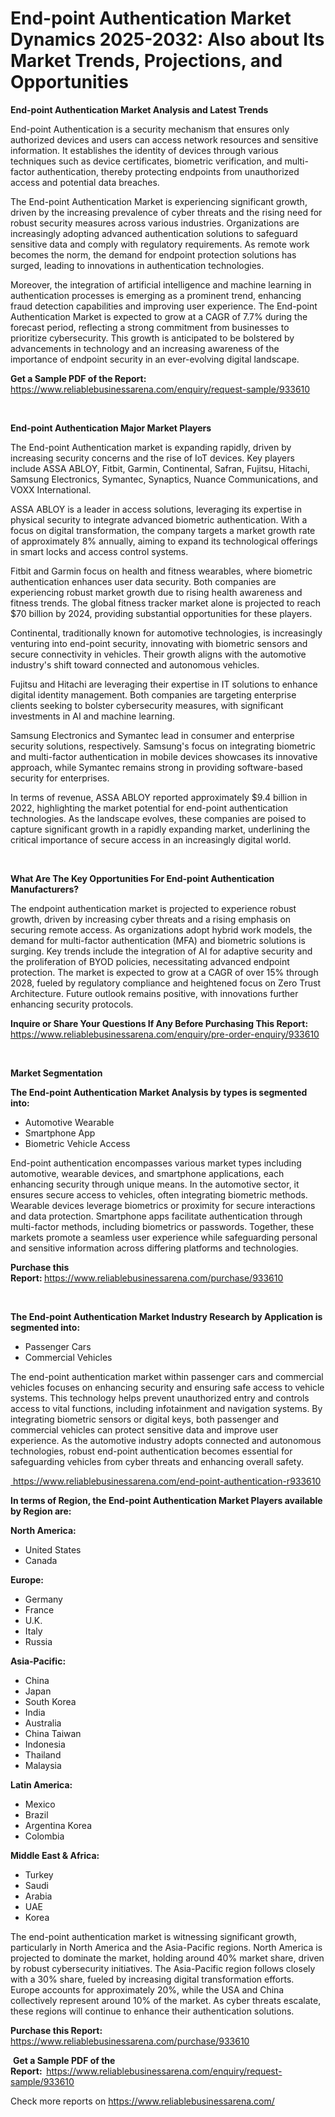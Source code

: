 <p><h1>End-point Authentication Market Dynamics 2025-2032: Also about Its Market Trends, Projections, and Opportunities</h1></p><p><strong>End-point Authentication Market Analysis and Latest Trends</strong></p>
<p><p>End-point Authentication is a security mechanism that ensures only authorized devices and users can access network resources and sensitive information. It establishes the identity of devices through various techniques such as device certificates, biometric verification, and multi-factor authentication, thereby protecting endpoints from unauthorized access and potential data breaches.</p><p>The End-point Authentication Market is experiencing significant growth, driven by the increasing prevalence of cyber threats and the rising need for robust security measures across various industries. Organizations are increasingly adopting advanced authentication solutions to safeguard sensitive data and comply with regulatory requirements. As remote work becomes the norm, the demand for endpoint protection solutions has surged, leading to innovations in authentication technologies.</p><p>Moreover, the integration of artificial intelligence and machine learning in authentication processes is emerging as a prominent trend, enhancing fraud detection capabilities and improving user experience. The End-point Authentication Market is expected to grow at a CAGR of 7.7% during the forecast period, reflecting a strong commitment from businesses to prioritize cybersecurity. This growth is anticipated to be bolstered by advancements in technology and an increasing awareness of the importance of endpoint security in an ever-evolving digital landscape.</p></p>
<p><strong>Get a Sample PDF of the Report:&nbsp;</strong> <a href="https://www.reliablebusinessarena.com/enquiry/request-sample/933610?utm_campaign=2182&utm_medium=2&utm_source=Github&utm_content=ia&utm_term=30032025&utm_id=end-point-authentication">https://www.reliablebusinessarena.com/enquiry/request-sample/933610</a></p>
<p>&nbsp;</p>
<p><strong>End-point Authentication Major Market Players</strong></p>
<p><p>The End-point Authentication market is expanding rapidly, driven by increasing security concerns and the rise of IoT devices. Key players include ASSA ABLOY, Fitbit, Garmin, Continental, Safran, Fujitsu, Hitachi, Samsung Electronics, Symantec, Synaptics, Nuance Communications, and VOXX International. </p><p>ASSA ABLOY is a leader in access solutions, leveraging its expertise in physical security to integrate advanced biometric authentication. With a focus on digital transformation, the company targets a market growth rate of approximately 8% annually, aiming to expand its technological offerings in smart locks and access control systems.</p><p>Fitbit and Garmin focus on health and fitness wearables, where biometric authentication enhances user data security. Both companies are experiencing robust market growth due to rising health awareness and fitness trends. The global fitness tracker market alone is projected to reach $70 billion by 2024, providing substantial opportunities for these players.</p><p>Continental, traditionally known for automotive technologies, is increasingly venturing into end-point security, innovating with biometric sensors and secure connectivity in vehicles. Their growth aligns with the automotive industry's shift toward connected and autonomous vehicles.</p><p>Fujitsu and Hitachi are leveraging their expertise in IT solutions to enhance digital identity management. Both companies are targeting enterprise clients seeking to bolster cybersecurity measures, with significant investments in AI and machine learning.</p><p>Samsung Electronics and Symantec lead in consumer and enterprise security solutions, respectively. Samsung's focus on integrating biometric and multi-factor authentication in mobile devices showcases its innovative approach, while Symantec remains strong in providing software-based security for enterprises.</p><p>In terms of revenue, ASSA ABLOY reported approximately $9.4 billion in 2022, highlighting the market potential for end-point authentication technologies. As the landscape evolves, these companies are poised to capture significant growth in a rapidly expanding market, underlining the critical importance of secure access in an increasingly digital world.</p></p>
<p>&nbsp;</p>
<p><strong>What Are The Key Opportunities For End-point Authentication Manufacturers?</strong></p>
<p><p>The endpoint authentication market is projected to experience robust growth, driven by increasing cyber threats and a rising emphasis on securing remote access. As organizations adopt hybrid work models, the demand for multi-factor authentication (MFA) and biometric solutions is surging. Key trends include the integration of AI for adaptive security and the proliferation of BYOD policies, necessitating advanced endpoint protection. The market is expected to grow at a CAGR of over 15% through 2028, fueled by regulatory compliance and heightened focus on Zero Trust Architecture. Future outlook remains positive, with innovations further enhancing security protocols.</p></p>
<p><strong>Inquire or Share Your Questions If Any Before Purchasing This Report:</strong> <a href="https://www.reliablebusinessarena.com/enquiry/pre-order-enquiry/933610?utm_campaign=2182&utm_medium=2&utm_source=Github&utm_content=ia&utm_term=30032025&utm_id=end-point-authentication">https://www.reliablebusinessarena.com/enquiry/pre-order-enquiry/933610</a></p>
<p>&nbsp;</p>
<p><strong>Market Segmentation</strong></p>
<p><strong>The End-point Authentication Market Analysis by types is segmented into:</strong></p>
<p><ul><li>Automotive Wearable</li><li>Smartphone App</li><li>Biometric Vehicle Access</li></ul></p>
<p><p>End-point authentication encompasses various market types including automotive, wearable devices, and smartphone applications, each enhancing security through unique means. In the automotive sector, it ensures secure access to vehicles, often integrating biometric methods. Wearable devices leverage biometrics or proximity for secure interactions and data protection. Smartphone apps facilitate authentication through multi-factor methods, including biometrics or passwords. Together, these markets promote a seamless user experience while safeguarding personal and sensitive information across differing platforms and technologies.</p></p>
<p><strong>Purchase this Report:&nbsp;</strong><a href="https://www.reliablebusinessarena.com/purchase/933610?utm_campaign=2182&utm_medium=2&utm_source=Github&utm_content=ia&utm_term=30032025&utm_id=end-point-authentication">https://www.reliablebusinessarena.com/purchase/933610</a></p>
<p>&nbsp;</p>
<p><strong>The End-point Authentication Market Industry Research by Application is segmented into:</strong></p>
<p><ul><li>Passenger Cars</li><li>Commercial Vehicles</li></ul></p>
<p><p>The end-point authentication market within passenger cars and commercial vehicles focuses on enhancing security and ensuring safe access to vehicle systems. This technology helps prevent unauthorized entry and controls access to vital functions, including infotainment and navigation systems. By integrating biometric sensors or digital keys, both passenger and commercial vehicles can protect sensitive data and improve user experience. As the automotive industry adopts connected and autonomous technologies, robust end-point authentication becomes essential for safeguarding vehicles from cyber threats and enhancing overall safety.</p></p>
<p><a href="https://www.reliablebusinessarena.com/end-point-authentication-r933610?utm_campaign=2182&utm_medium=2&utm_source=Github&utm_content=ia&utm_term=30032025&utm_id=end-point-authentication">&nbsp;https://www.reliablebusinessarena.com/end-point-authentication-r933610</a></p>
<p><strong>In terms of Region, the End-point Authentication Market Players available by Region are:</strong></p>
<p>
    <p> <strong> North America: </strong>
        <ul>
            <li>United States</li>
            <li>Canada</li>
        </ul>
        </p> 
    <p> <strong> Europe: </strong>
        <ul>
            <li>Germany</li>
            <li>France</li>
            <li>U.K.</li>
            <li>Italy</li>
            <li>Russia</li>
        </ul>
        </p> 
    <p> <strong> Asia-Pacific: </strong>
        <ul>
            <li>China</li>
            <li>Japan</li>
            <li>South Korea</li>
            <li>India</li>
            <li>Australia</li>
            <li>China Taiwan</li>
            <li>Indonesia</li>
            <li>Thailand</li>
            <li>Malaysia</li>
        </ul>
        </p> 
    <p> <strong> Latin America: </strong>
        <ul>
            <li>Mexico</li>
            <li>Brazil</li>
            <li>Argentina Korea</li>
            <li>Colombia</li>
        </ul>
        </p> 
    <p> <strong> Middle East & Africa: </strong>
        <ul>
            <li>Turkey</li>
            <li>Saudi</li>
            <li>Arabia</li>
            <li>UAE</li>
            <li>Korea</li>
        </ul>
    </p>
    </p>
<p><p>The end-point authentication market is witnessing significant growth, particularly in North America and the Asia-Pacific regions. North America is projected to dominate the market, holding around 40% market share, driven by robust cybersecurity initiatives. The Asia-Pacific region follows closely with a 30% share, fueled by increasing digital transformation efforts. Europe accounts for approximately 20%, while the USA and China collectively represent around 10% of the market. As cyber threats escalate, these regions will continue to enhance their authentication solutions.</p></p>
<p><strong>Purchase this Report: </strong><a href="https://www.reliablebusinessarena.com/purchase/933610?utm_campaign=2182&utm_medium=2&utm_source=Github&utm_content=ia&utm_term=30032025&utm_id=end-point-authentication">https://www.reliablebusinessarena.com/purchase/933610</a></p>
<p>&nbsp;<strong>Get a Sample PDF of the Report:&nbsp;&nbsp;</strong><a href="https://www.reliablebusinessarena.com/enquiry/request-sample/933610?utm_campaign=2182&utm_medium=2&utm_source=Github&utm_content=ia&utm_term=30032025&utm_id=end-point-authentication">https://www.reliablebusinessarena.com/enquiry/request-sample/933610</a></p>
<p><strong></strong></p>
<p>Check more reports on <a href="https://www.reliablebusinessarena.com/?utm_campaign=2182&utm_medium=2&utm_source=Github&utm_content=ia&utm_term=30032025&utm_id=end-point-authentication">https://www.reliablebusinessarena.com/</a></p>